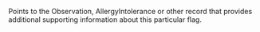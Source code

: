 Points to the Observation, AllergyIntolerance or other record that provides additional supporting information about this particular flag.